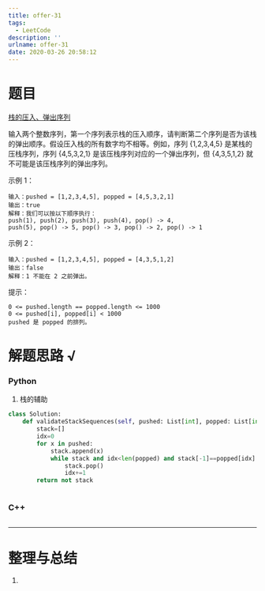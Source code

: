 ```yaml
---
title: offer-31
tags:
  - LeetCode
description: ''
urlname: offer-31
date: 2020-03-26 20:58:12
---
```


# 题目

[栈的压入、弹出序列](https://leetcode-cn.com/problems/zhan-de-ya-ru-dan-chu-xu-lie-lcof/)

输入两个整数序列，第一个序列表示栈的压入顺序，请判断第二个序列是否为该栈的弹出顺序。假设压入栈的所有数字均不相等。例如，序列 {1,2,3,4,5} 是某栈的压栈序列，序列 {4,5,3,2,1} 是该压栈序列对应的一个弹出序列，但 {4,3,5,1,2} 就不可能是该压栈序列的弹出序列。

 

示例 1：

```
输入：pushed = [1,2,3,4,5], popped = [4,5,3,2,1]
输出：true
解释：我们可以按以下顺序执行：
push(1), push(2), push(3), push(4), pop() -> 4,
push(5), pop() -> 5, pop() -> 3, pop() -> 2, pop() -> 1
```


示例 2：

```
输入：pushed = [1,2,3,4,5], popped = [4,3,5,1,2]
输出：false
解释：1 不能在 2 之前弹出。
```


提示：

```
0 <= pushed.length == popped.length <= 1000
0 <= pushed[i], popped[i] < 1000
pushed 是 popped 的排列。
```



# 解题思路 √

### Python

1. 栈的辅助

```python
class Solution:
    def validateStackSequences(self, pushed: List[int], popped: List[int]) -> bool:
        stack=[]
        idx=0
        for x in pushed:
            stack.append(x)
            while stack and idx<len(popped) and stack[-1]==popped[idx]:
                stack.pop()
                idx+=1
        return not stack
```


```python

```



### C++

```cpp

```

---



# 整理与总结

1. 

